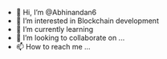 - 👋 Hi, I’m @Abhinandan6
- 👀 I’m interested in Blockchain development
- 🌱 I’m currently learning       
- 💞️ I’m looking to collaborate on ...
- 📫 How to reach me ...

<!---
Abhinandan6/Abhinandan6 is a ✨ special ✨ repository because its `README.md` (this file) appears on your GitHub profile.
You can click the Preview link to take a look at your changes.
--->
